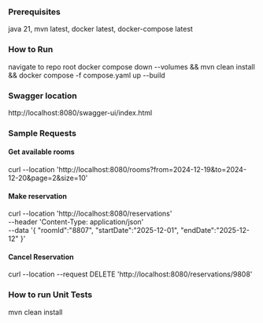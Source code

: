 ### Prerequisites
java 21, mvn latest, docker latest, docker-compose latest
### How to Run
navigate to repo root
docker compose down --volumes && mvn clean install  && docker compose -f compose.yaml up --build
### Swagger location
http://localhost:8080/swagger-ui/index.html
### Sample Requests

#### Get available rooms
curl --location 'http://localhost:8080/rooms?from=2024-12-19&to=2024-12-20&page=2&size=10'

#### Make reservation
curl --location 'http://localhost:8080/reservations' \
--header 'Content-Type: application/json' \
--data '{
"roomId":"8807",
"startDate":"2025-12-01",
"endDate":"2025-12-12"
}'

#### Cancel Reservation
curl --location --request DELETE 'http://localhost:8080/reservations/9808'

### How to run Unit Tests
mvn clean install